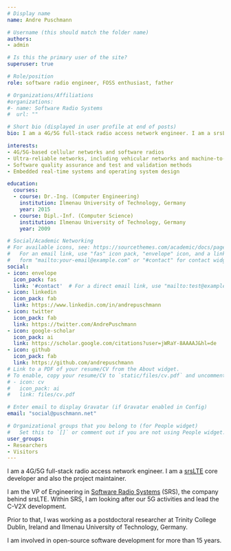 ```yaml
---
# Display name
name: Andre Puschmann

# Username (this should match the folder name)
authors:
- admin

# Is this the primary user of the site?
superuser: true

# Role/position
role: software radio engineer, FOSS enthusiast, father

# Organizations/Affiliations
#organizations:
#- name: Software Radio Systems
#  url: ""

# Short bio (displayed in user profile at end of posts)
bio: I am a 4G/5G full-stack radio access network engineer. I am a srsLTE core developer and also the project maintainer.

interests:
- 4G/5G-based cellular networks and software radios
- Ultra-reliable networks, including vehicular networks and machine-to-machine communication
- Software quality assurance and test and validation methods
- Embedded real-time systems and operating system design

education:
  courses:
  - course: Dr.-Ing. (Computer Engineering)
    institution: Ilmenau University of Technology, Germany
    year: 2015
  - course: Dipl.-Inf. (Computer Science)
    institution: Ilmenau University of Technology, Germany
    year: 2009

# Social/Academic Networking
# For available icons, see: https://sourcethemes.com/academic/docs/page-builder/#icons
#   For an email link, use "fas" icon pack, "envelope" icon, and a link in the
#   form "mailto:your-email@example.com" or "#contact" for contact widget.
social:
- icon: envelope
  icon_pack: fas
  link: '#contact'  # For a direct email link, use "mailto:test@example.org".
- icon: linkedin
  icon_pack: fab
  link: https://www.linkedin.com/in/andrepuschmann
- icon: twitter
  icon_pack: fab
  link: https://twitter.com/AndrePuschmann
- icon: google-scholar
  icon_pack: ai
  link: https://scholar.google.com/citations?user=jWRaY-8AAAAJ&hl=de
- icon: github
  icon_pack: fab
  link: https://github.com/andrepuschmann
# Link to a PDF of your resume/CV from the About widget.
# To enable, copy your resume/CV to `static/files/cv.pdf` and uncomment the lines below.
# - icon: cv
#   icon_pack: ai
#   link: files/cv.pdf

# Enter email to display Gravatar (if Gravatar enabled in Config)
email: "social@puschmann.net"

# Organizational groups that you belong to (for People widget)
#   Set this to `[]` or comment out if you are not using People widget.
user_groups:
- Researchers
- Visitors
---
```


I am a 4G/5G full-stack radio access network engineer. I am a <a href="https://www.srslte.com/" target="_blank">srsLTE</a>
core developer and also the project maintainer.

I am the VP of Engineering in <a href="https://www.softwareradiosystems.com/" target="_blank">Software Radio Systems</a> (SRS), the company behind srsLTE. Within SRS,
I am looking after our 5G activities and lead the C-V2X development.

Prior to that, I was working as a postdoctoral researcher
at Trinity College Dublin, Ireland and Ilmenau University of Technology, Germany.

I am involved in open-source software development for more than 15 years.
